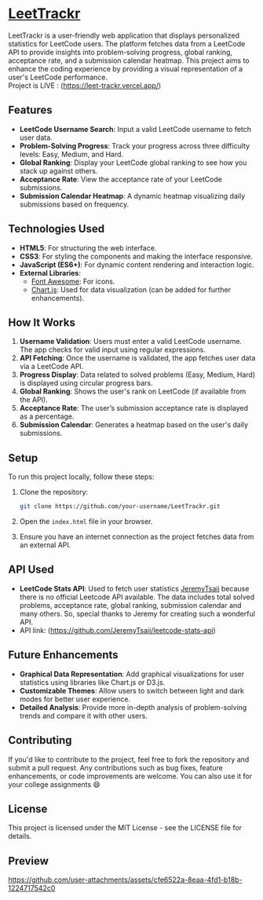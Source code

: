 # [LeetTrackr](https://leet-trackr.vercel.app/)

LeetTrackr is a user-friendly web application that displays personalized statistics for LeetCode users. The platform fetches data from a LeetCode API to provide insights into problem-solving progress, global ranking, acceptance rate, and a submission calendar heatmap. This project aims to enhance the coding experience by providing a visual representation of a user's LeetCode performance. <br>
Project is LIVE : (https://leet-trackr.vercel.app/)

## Features

- **LeetCode Username Search**: Input a valid LeetCode username to fetch user data.
- **Problem-Solving Progress**: Track your progress across three difficulty levels: Easy, Medium, and Hard.
- **Global Ranking**: Display your LeetCode global ranking to see how you stack up against others.
- **Acceptance Rate**: View the acceptance rate of your LeetCode submissions.
- **Submission Calendar Heatmap**: A dynamic heatmap visualizing daily submissions based on frequency.
  
## Technologies Used

- **HTML5**: For structuring the web interface.
- **CSS3**: For styling the components and making the interface responsive.
- **JavaScript (ES6+)**: For dynamic content rendering and interaction logic.
- **External Libraries**: 
    - [Font Awesome](https://fontawesome.com/): For icons.
    - [Chart.js](https://www.chartjs.org/): Used for data visualization (can be added for further enhancements).

## How It Works

1. **Username Validation**: Users must enter a valid LeetCode username. The app checks for valid input using regular expressions.
2. **API Fetching**: Once the username is validated, the app fetches user data via a LeetCode API.
3. **Progress Display**: Data related to solved problems (Easy, Medium, Hard) is displayed using circular progress bars.
4. **Global Ranking**: Shows the user's rank on LeetCode (if available from the API).
5. **Acceptance Rate**: The user’s submission acceptance rate is displayed as a percentage.
6. **Submission Calendar**: Generates a heatmap based on the user's daily submissions.

## Setup

To run this project locally, follow these steps:

1. Clone the repository:
    ```bash
    git clone https://github.com/your-username/LeetTrackr.git
    ```

2. Open the `index.html` file in your browser.

3. Ensure you have an internet connection as the project fetches data from an external API.

## API Used

- **LeetCode Stats API**: Used to fetch user statistics [JeremyTsaii](https://github.com/JeremyTsaii) because there is no official Leetcode API available. The data includes total solved problems, acceptance rate, global ranking, submission calendar and many others. So, special thanks to Jeremy for creating such a wonderful API.
- API link: (https://github.com/JeremyTsaii/leetcode-stats-api)

## Future Enhancements

- **Graphical Data Representation**: Add graphical visualizations for user statistics using libraries like Chart.js or D3.js.
- **Customizable Themes**: Allow users to switch between light and dark modes for better user experience.
- **Detailed Analysis**: Provide more in-depth analysis of problem-solving trends and compare it with other users.

## Contributing

If you'd like to contribute to the project, feel free to fork the repository and submit a pull request. Any contributions such as bug fixes, feature enhancements, or code improvements are welcome.
You can also use it for your college assignments 😄

## License

This project is licensed under the MIT License - see the LICENSE file for details.

## Preview



https://github.com/user-attachments/assets/cfe6522a-8eaa-4fd1-b18b-1224717542c0

